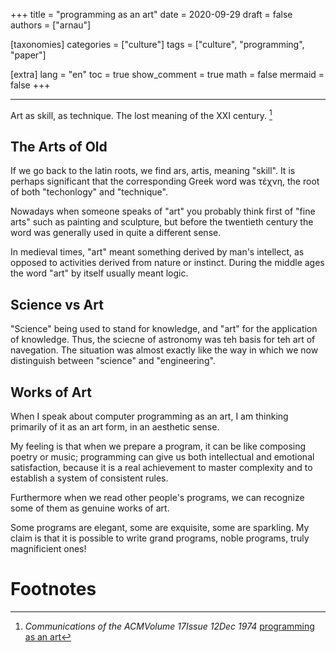 +++
title = "programming as an art"
date = 2020-09-29
draft = false
authors = ["arnau"]

[taxonomies]
categories = ["culture"]
tags = ["culture", "programming", "paper"]

[extra]
lang = "en"
toc = true
show_comment = true
math = false
mermaid = false
+++

---

Art as skill, as technique. The lost meaning of the XXI century. [^1]
<!-- more -->

## The Arts of Old

If we go back to the latin roots, we find ars, artis, meaning "skill". It is perhaps significant that the corresponding Greek word was τέχνη, the root of both "techonlogy" and "technique".

Nowadays when someone speaks of "art" you probably think first of "fine arts" such as painting and sculpture, but before the twentieth century the word was generally used in quite a different sense. 

In medieval times, "art" meant something derived by man's intellect, as opposed to activities derived from nature or instinct. During the middle ages the word "art" by itself usually meant logic.

## Science vs Art

"Science" being used to stand for knowledge, and "art" for the application of knowledge. Thus, the sciecne of astronomy was teh basis for teh art of navegation. The situation was almost exactly like the way in which we now distinguish between "science" and "engineering".

## Works of Art

When I speak about computer programming as an art, I am thinking primarily of it as an art form, in an aesthetic sense. 

My feeling is that when we prepare a program, it can be like composing poetry or music; programming can give us both intellectual and emotional satisfaction, because it is a real achievement to master complexity and to establish a system of consistent rules.

Furthermore when we read other people's programs, we can recognize some of them as genuine works of art.

Some programs are elegant, some are exquisite, some are sparkling. My claim is that it is possible to write grand programs, noble programs, truly magnificient ones!


# Footnotes

[^1]: *Communications of the ACMVolume 17Issue 12Dec 1974* [programming as an art](https://dl.acm.org/doi/10.1145/361604.361612)